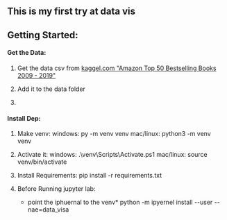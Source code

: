 ## This is my first try at data vis

## Getting Started:

#### Get the Data:
1. Get the data csv from 
[kaggel.com "Amazon Top 50 Bestselling Books 2009 - 2019"](https://www.kaggle.com/sootersaalu/amazon-top-50-bestselling-books-2009-2019)

2. Add it to the data folder

3.

#### Install Dep:
1. Make venv:
    windows: py -m venv venv
    mac/linux: python3 -m venv venv

2. Activate it:
    windows: .\venv\Scripts\Activate.ps1
    mac/linux: source venv/bin/activate
3. Install Requirements:
    pip install -r requirements.txt

4. Before Running jupyter lab:
    * point the iphuernal to the venv*
    python -m ipyernel install --user --nae=data_visa

